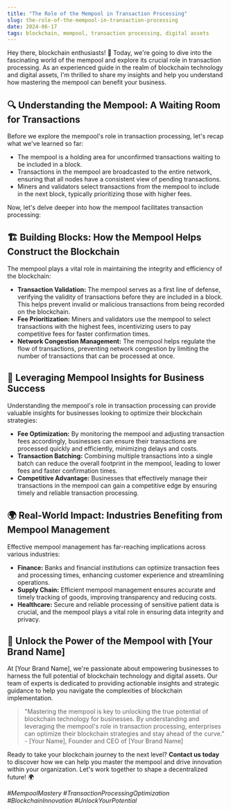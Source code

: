 ```yaml
---
title: "The Role of the Mempool in Transaction Processing"
slug: the-role-of-the-mempool-in-transaction-processing
date: 2024-06-17
tags: blockchain, mempool, transaction processing, digital assets
---
```


Hey there, blockchain enthusiasts! 🚀 Today, we're going to dive into the fascinating world of the mempool and explore its crucial role in transaction processing. As an experienced guide in the realm of blockchain technology and digital assets, I'm thrilled to share my insights and help you understand how mastering the mempool can benefit your business.

## 🔍 Understanding the Mempool: A Waiting Room for Transactions

Before we explore the mempool's role in transaction processing, let's recap what we've learned so far:

- The mempool is a holding area for unconfirmed transactions waiting to be included in a block.
- Transactions in the mempool are broadcasted to the entire network, ensuring that all nodes have a consistent view of pending transactions.
- Miners and validators select transactions from the mempool to include in the next block, typically prioritizing those with higher fees.

Now, let's delve deeper into how the mempool facilitates transaction processing:

## 🏗️ Building Blocks: How the Mempool Helps Construct the Blockchain

The mempool plays a vital role in maintaining the integrity and efficiency of the blockchain:

- **Transaction Validation:** The mempool serves as a first line of defense, verifying the validity of transactions before they are included in a block. This helps prevent invalid or malicious transactions from being recorded on the blockchain.
- **Fee Prioritization:** Miners and validators use the mempool to select transactions with the highest fees, incentivizing users to pay competitive fees for faster confirmation times.
- **Network Congestion Management:** The mempool helps regulate the flow of transactions, preventing network congestion by limiting the number of transactions that can be processed at once.

## 🔧 Leveraging Mempool Insights for Business Success

Understanding the mempool's role in transaction processing can provide valuable insights for businesses looking to optimize their blockchain strategies:

- **Fee Optimization:** By monitoring the mempool and adjusting transaction fees accordingly, businesses can ensure their transactions are processed quickly and efficiently, minimizing delays and costs.
- **Transaction Batching:** Combining multiple transactions into a single batch can reduce the overall footprint in the mempool, leading to lower fees and faster confirmation times.
- **Competitive Advantage:** Businesses that effectively manage their transactions in the mempool can gain a competitive edge by ensuring timely and reliable transaction processing.

## 🌍 Real-World Impact: Industries Benefiting from Mempool Management

Effective mempool management has far-reaching implications across various industries:

- **Finance:** Banks and financial institutions can optimize transaction fees and processing times, enhancing customer experience and streamlining operations.
- **Supply Chain:** Efficient mempool management ensures accurate and timely tracking of goods, improving transparency and reducing costs.
- **Healthcare:** Secure and reliable processing of sensitive patient data is crucial, and the mempool plays a vital role in ensuring data integrity and privacy.

## 🎯 Unlock the Power of the Mempool with [Your Brand Name]

At [Your Brand Name], we're passionate about empowering businesses to harness the full potential of blockchain technology and digital assets. Our team of experts is dedicated to providing actionable insights and strategic guidance to help you navigate the complexities of blockchain implementation.

> "Mastering the mempool is key to unlocking the true potential of blockchain technology for businesses. By understanding and leveraging the mempool's role in transaction processing, enterprises can optimize their blockchain strategies and stay ahead of the curve." - [Your Name], Founder and CEO of [Your Brand Name]

Ready to take your blockchain journey to the next level? **Contact us today** to discover how we can help you master the mempool and drive innovation within your organization. Let's work together to shape a decentralized future! 🌍

*#MempoolMastery #TransactionProcessingOptimization #BlockchainInnovation #UnlockYourPotential*

